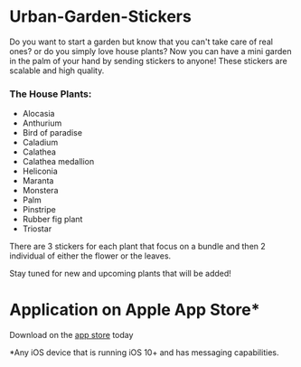 # Urban-Garden-Stickers
Do you want to start a garden but know that you can't take care of real ones? or do you simply love house plants? Now you can have a mini garden in the palm of your hand by sending stickers to anyone! These stickers are scalable and high quality. 

### The House Plants:

- Alocasia
- Anthurium
- Bird of paradise
- Caladium
- Calathea
- Calathea medallion
- Heliconia
- Maranta
- Monstera
- Palm
- Pinstripe
- Rubber fig plant
- Triostar

There are 3 stickers for each plant that focus on a bundle and then 2 individual of either the flower or the leaves. 

Stay tuned for new and upcoming plants that will be added!

# Application on Apple App Store*
Download on the [app store](https://apple.co/34VihKb) today 

*Any iOS device that is running iOS 10+ and has messaging capabilities. 
